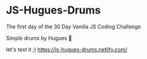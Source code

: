 # JS-Hugues-Drums
The first day of the 30 Day Vanilla JS Coding Challenge

Simple drums by Hugues 🥁

let's test it ;) 
https://js-hugues-drums.netlify.com/ 